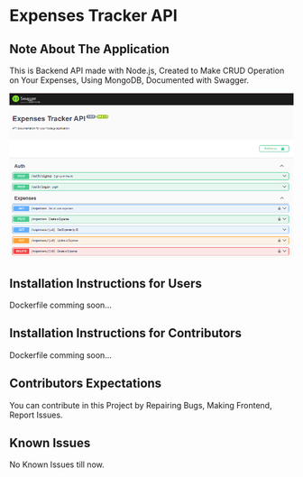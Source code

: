 # Expenses Tracker API

## Note About The Application
This is Backend API made with Node.js, Created to Make CRUD Operation on Your Expenses, Using MongoDB, Documented with Swagger.

<img src="./API-Documentation.PNG">

## Installation Instructions for Users
Dockerfile comming soon...

## Installation Instructions for Contributors
Dockerfile comming soon...

## Contributors Expectations
You can contribute in this Project by Repairing Bugs, Making Frontend, Report Issues.

## Known Issues
No Known Issues till now.
